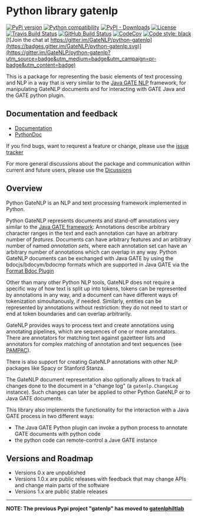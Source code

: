 # Python library gatenlp

[![PyPi version](https://img.shields.io/pypi/v/gatenlp.svg)](https://pypi.python.org/pypi/gatenlp/)
[![Python compatibility](https://img.shields.io/pypi/pyversions/gatenlp.svg)](https://pypi.python.org/pypi/gatenlp/)
[![PyPI - Downloads](https://img.shields.io/pypi/dm/gatenlp)](https://pypistats.org/packages/gatenlp)
[![License](https://img.shields.io/github/license/GateNLP/python-gatenlp.svg)](LICENSE)
[![Travis Build Status](https://travis-ci.org/GateNLP/python-gatenlp.svg?branch=master)](https://travis-ci.org/GateNLP/python-gatenlp)
[![GitHub Build Status](https://img.shields.io/endpoint.svg?url=https%3A%2F%2Factions-badge.atrox.dev%2FGateNLP%2Fpython-gatenlp%2Fbadge&style=flat)](https://actions-badge.atrox.dev/GateNLP/python-gatenlp/goto)
[![CodeCov](https://img.shields.io/codecov/c/gh/GateNlp/python-gatenlp.svg)](https://codecov.io/gh/GateNLP/python-gatenlp)
[![Code style: black](https://img.shields.io/badge/code%20style-black-000000.svg)](https://github.com/psf/black) [![Join the chat at https://gitter.im/GateNLP/python-gatenlp](https://badges.gitter.im/GateNLP/python-gatenlp.svg)](https://gitter.im/GateNLP/python-gatenlp?utm_source=badge&utm_medium=badge&utm_campaign=pr-badge&utm_content=badge)

This is a package for representing the basic elements of text processing
and NLP in a way that is very similar to the
[Java GATE NLP](https://gate.ac.uk/)
framework, 
for manipulating GateNLP documents and
for interacting with GATE Java and the GATE python plugin.

## Documentation and feedback

* [Documentation](https://gatenlp.github.io/python-gatenlp/) 
* [PythonDoc](https://gatenlp.github.io/python-gatenlp/pythondoc/gatenlp/)

If you find bugs, want to requrest a feature or change, please use the [issue tracker](https://github.com/GateNLP/python-gatenlp/issues)

For more general discussions about the package and communication within current and future users, please use the [Dicussions](https://github.com/GateNLP/python-gatenlp/discussions)


## Overview

Python GateNLP is an NLP and text processing framework implemented in Python. 

Python GateNLP represents documents and stand-off annotations very similar to 
the [Java GATE framework](https://gate.ac.uk/): Annotations describe arbitrary character ranges in the text and each annotation can have an arbitrary number of _features_.  Documents can have arbitrary features and an arbitrary number of named _annotation sets_, where each annotation set can have an arbitrary number of annotations which can overlap in any way. Python GateNLP documents can be exchanged with Java GATE by using the bdocjs/bdocym/bdocmp formats which are supported in Java GATE via the [Format Bdoc Plugin](https://gatenlp.github.io/gateplugin-Format_Bdoc/)

Other than many other Python NLP tools, GateNLP does not require a specific way of how text is split up into tokens, tokens can be represented by annotations in any way, and a document can have different ways of tokenization simoultanously, if needed. Similarly, entities can be represented by annotations without restriction: they do not need to start or end at token boundaries and can overlap arbitrarily. 

GateNLP provides ways to process text and create annotations using annotating pipelines, which are sequences of one or more annotators. 
There are annotators for matching text against gazetteer lists and annotators for complex matching of annotation and text sequences (see [PAMPAC](pampac)).

There is also support for creating GateNLP annotations with other NLP packages like Spacy or Stanford Stanza.

The GateNLP document representation also optionally allows to track all changes
done to the document in a "change log" (a `gatenlp.ChangeLog` instance).
Such changes can later be applied to other Python GateNLP or to  Java GATE documents.

This library also implements the functionality for the interaction with
a Java GATE process in two different ways:
* The Java GATE Python plugin can invoke a python process to annotate GATE documents
  with python code
* the python code can remote-control a Jave GATE instance

## Versions and Roadmap

* Versions 0.x are unpublished
* Versions 1.0.x are public releases with feedback that may change APIs and change main parts of the software
* Versions 1.x are public stable releases


---

**NOTE: The previous Pypi project "gatenlp" has moved to [gatenlphiltlab](https://github.com/nickwbarber/gatenlphiltlab)**

